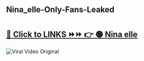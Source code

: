 
 ## Nina_elle-Only-Fans-Leaked

# <h2><a href="https://clipsfans.com/Nina_elle&ref=git">🔗 Click to LINKS ⏩⏩ 👉 🟢 Nina elle </a></h2>

<a href="https://clipsfans.com/Nina_elle&ref=git" rel="nofollow" data-target="animated-image.originalLink"><img src="https://i.ibb.co.com/xMMVF88/686577567.gif" alt="Viral Video Original" style="max-width: 100%; display: inline-block;" data-target="animated-image.originalImage"></a>
